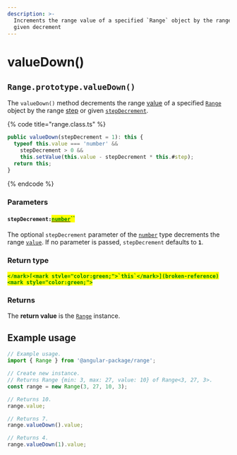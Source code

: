 ```yaml
---
description: >-
  Increments the range value of a specified `Range` object by the range step or
  given decrement
---
```


# valueDown()

## `Range.prototype.valueDown()`

The `valueDown()` method decrements the range [value](../accessors/value.md) of a specified [`Range`](broken-reference) object by the range [step](../accessors/get-step.md) or given [`stepDecrement`](valuedown.md#stepdecrement-number).

{% code title="range.class.ts" %}
```typescript
public valueDown(stepDecrement = 1): this {
  typeof this.value === 'number' &&
    stepDecrement > 0 &&
    this.setValue(this.value - stepDecrement * this.#step);
  return this;
}
```
{% endcode %}

### Parameters

#### `stepDecrement:`[<mark style="color:green;">`number`</mark>](https://www.typescriptlang.org/docs/handbook/basic-types.html#number)<mark style="color:green;">``</mark>

The optional `stepDecrement` parameter of the [`number`](https://developer.mozilla.org/en-US/docs/Web/JavaScript/Reference/Global\_Objects/Number) type decrements the range [`value`](../properties/value.md#range.prototype.value). If no parameter is passed, `stepDecrement` defaults to **`1`**.

### Return type

#### <mark style="color:green;">``</mark>[<mark style="color:green;">`this`</mark>](broken-reference)<mark style="color:green;">``</mark>

### Returns

The **return value** is the [`Range`](broken-reference) instance.

## Example usage

```typescript
// Example usage.
import { Range } from '@angular-package/range';

// Create new instance.
// Returns Range {min: 3, max: 27, value: 10} of Range<3, 27, 3>.
const range = new Range(3, 27, 10, 3);

// Returns 10.
range.value;

// Returns 7.
range.valueDown().value;

// Returns 4.
range.valueDown(1).value;
```
